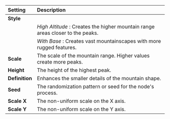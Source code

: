 | Setting        | Description                                                                    |
| :------------- | :----------------------------------------------------------------------------- |
| **Style**      |                                                                                |
|                | *High Altitude* : Creates the higher mountain range areas closer to the peaks. |
|                | *With Base* : Creates vast mountainscapes with more rugged features.           |
| **Scale**      | The scale of the mountain range. Higher values create more peaks.              |
| **Height**     | The height of the highest peak.                                                |
| **Definition** | Enhances the smaller details of the mountain shape.                            |
| **Seed**       | The randomization pattern or seed for the node's process.                      |
| **Scale X**    | The non-uniform scale on the X axis.                                           |
| **Scale Y**    | The non-uniform scale on the Y axis.                                           |